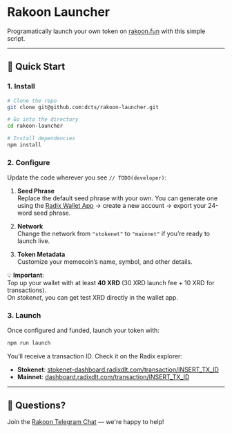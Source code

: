 # Rakoon Launcher

Programatically launch your own token on [rakoon.fun](https://rakoon.fun) with this simple script.

---

## 🚀 Quick Start

### 1. Install

```bash
# Clone the repo
git clone git@github.com:dcts/rakoon-launcher.git

# Go into the directory
cd rakoon-launcher

# Install dependencies
npm install
```

### 2. Configure

Update the code wherever you see `// TODO(developer)`:

1. **Seed Phrase**  
   Replace the default seed phrase with your own. You can generate one using the [Radix Wallet App](https://wallet.radixdlt.com) → create a new account → export your 24-word seed phrase.

2. **Network**  
   Change the network from `"stokenet"` to `"mainnet"` if you’re ready to launch live.

3. **Token Metadata**  
   Customize your memecoin’s name, symbol, and other details.

💡 **Important**:  
Top up your wallet with at least **40 XRD** (30 XRD launch fee + 10 XRD for transactions).  
On *stokenet*, you can get test XRD directly in the wallet app.

### 3. Launch

Once configured and funded, launch your token with:

```bash
npm run launch
```

You’ll receive a transaction ID. Check it on the Radix explorer:

- **Stokenet**: [stokenet-dashboard.radixdlt.com/transaction/INSERT_TX_ID](https://stokenet-dashboard.radixdlt.com/transaction/INSERT_TX_ID)  
- **Mainnet**: [dashboard.radixdlt.com/transaction/INSERT_TX_ID](https://dashboard.radixdlt.com/transaction/INSERT_TX_ID)

---

## 💬 Questions?

Join the [Rakoon Telegram Chat](https://t.me/rakoonFun) — we're happy to help!
